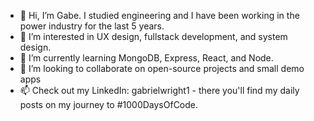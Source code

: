 - 👋 Hi, I’m Gabe. I studied engineering and I have been working in the power industry for the last 5 years.
- 👀 I’m interested in UX design, fullstack development, and system design. 
- 🌱 I’m currently learning MongoDB, Express, React, and Node.
- 💞️ I’m looking to collaborate on open-source projects and small demo apps
- 📫 Check out my LinkedIn: gabrielwright1 - there you'll find my daily posts on my journey to #1000DaysOfCode.

<!---
gabrielwright1/gabrielwright1 is a ✨ special ✨ repository because its `README.md` (this file) appears on your GitHub profile.
You can click the Preview link to take a look at your changes.
--->
